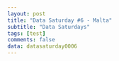 ```yaml
---
layout: post
title: "Data Saturday #6 - Malta"
subtitle: "Data Saturdays"
tags: [test]
comments: false
data: datasaturday0006
---
```

